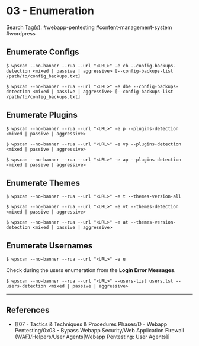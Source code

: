 # 03 - Enumeration

Search Tag(s): #webapp-pentesting #content-management-system #wordpress

## Enumerate Configs

```
$ wpscan --no-banner --rua --url "<URL>" -e cb --config-backups-detection <mixed | passive | aggressive> [--config-backups-list /path/to/config_backups.txt]
```

```
$ wpscan --no-banner --rua --url "<URL>" -e dbe --config-backups-detection <mixed | passive | aggressive> [--config-backups-list /path/to/config_backups.txt]
```

## Enumerate Plugins

```
$ wpscan --no-banner --rua --url "<URL>" -e p --plugins-detection <mixed | passive | aggressive>
```

```
$ wpscan --no-banner --rua --url "<URL>" -e vp --plugins-detection <mixed | passive | aggressive>
```

```
$ wpscan --no-banner --rua --url "<URL>" -e ap --plugins-detection <mixed | passive | aggressive>
```

## Enumerate Themes

```
$ wpscan --no-banner --rua --url "<URL>" -e t --themes-version-all
```

```
$ wpscan --no-banner --rua --url "<URL>" -e vt --themes-detection <mixed | passive | aggressive>
```

```
$ wpscan --no-banner --rua --url "<URL>" -e at --themes-version-detection <mixed | passive | aggressive>
```

## Enumerate Usernames

```
$ wpscan --no-banner --rua --url "<URL>" -e u
```

Check during the users enumeration from the **Login Error Messages**.

```
$ wpscan --no-banner --rua --url "<URL>" --users-list users.lst --users-detection <mixed | passive | aggressive>
```

---
## References

- [[07 - Tactics & Techniques & Procedures Phases/D - Webapp Pentesting/0x03 - Bypass Webapp Security/Web Application Firewall (WAF)/Helpers/User Agents|Webapp Pentesting: User Agents]]